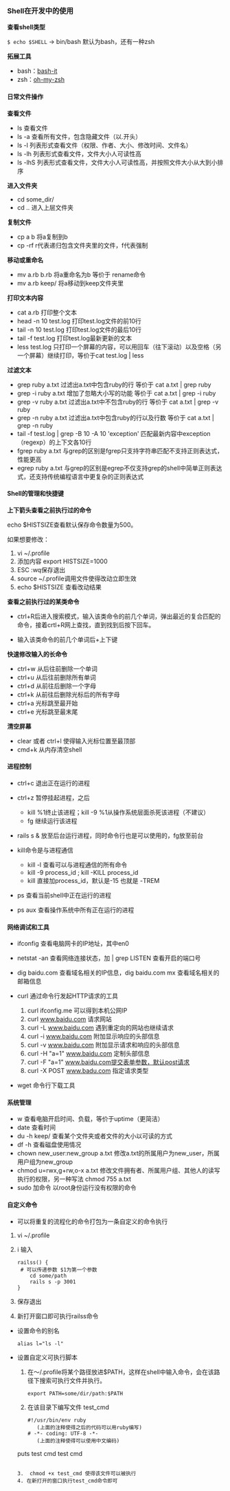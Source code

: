 ### Shell在开发中的使用

**查看shell类型**

`$ echo $SHELL` -> bin/bash 默认为bash，还有一种zsh

**拓展工具**

- bash：[bash-it](https://github.com/Bash-it/bash-it)
- zsh：[oh-my-zsh](https://github.com/robbyrussell/oh-my-zsh)

#### 日常文件操作

**查看文件**

- ls 查看文件
- ls -a 查看所有文件，包含隐藏文件（以.开头）
- ls -l 列表形式查看文件（权限、作者、大小、修改时间、文件名）
- ls -lh 列表形式查看文件，文件大小人可读性高
- ls -lhS 列表形式查看文件，文件大小人可读性高，并按照文件大小从大到小排序

**进入文件夹**

- cd some_dir/
- cd .. 进入上层文件夹

**复制文件**

- cp a b 将a复制到b
- cp -rf r代表递归包含文件夹里的文件，f代表强制

**移动或重命名**

- mv a.rb b.rb 将a重命名为b 等价于 rename命令
- mv a.rb keep/ 将a移动到keep文件夹里

**打印文本内容**

- cat a.rb 打印整个文本
- head -n 10 test.log 打印test.log文件的前10行
- tail -n 10 test.log 打印test.log文件的最后10行
- tail -f test.log 打印test.log最新更新的文本
- less test.log 只打印一个屏幕的内容，可以用回车（往下滚动）以及空格（另一个屏幕）继续打印，等价于cat test.log | less

**过滤文本**

- grep ruby a.txt 过滤出a.txt中包含ruby的行 等价于 cat a.txt | grep ruby
- grep -i ruby a.txt 增加了忽略大小写的功能 等价于 cat a.txt | grep -i ruby
- grep -v ruby a.txt 过滤出a.txt中不包含ruby的行 等价于 cat a.txt | grep -v ruby
- grep -n ruby a.txt 过滤出a.txt中包含ruby的行以及行数 等价于 cat a.txt | grep -n ruby
- tail -f test.log | grep -B 10 -A 10 'exception' 匹配最新内容中exception（regexp）的上下文各10行
- fgrep ruby a.txt 与grep的区别是fgrep只支持字符串匹配不支持正则表达式，性能更高
- egrep ruby a.txt  与grep的区别是egrep不仅支持grep的shell中简单正则表达式，还支持传统编程语言中更复杂的正则表达式

#### Shell的管理和快捷键

**上下箭头查看之前执行过的命令**

echo $HISTSIZE查看默认保存命令数量为500。

如果想要修改：

1.   vi ~/.profile
2. 添加内容 export HISTSIZE=1000
3. ESC :wq保存退出
4. source ~/.profile调用文件使得改动立即生效
5. echo $HISTSIZE 查看改动结果

**查看之前执行过的某类命令**

-   ctrl+R后进入搜索模式，输入该类命令的前几个单词，弹出最近的复合匹配的命令，接着crtl+R网上查找，直到找到后按下回车。

- 输入该类命令的前几个单词后+上下键

**快速修改输入的长命令**

- ctrl+w 从后往前删除一个单词
- ctrl+u 从后往前删除所有单词
- ctrl+d 从前往后删除一个字母
- ctrl+k 从前往后删除光标后的所有字母
- ctrl+a 光标跳至最开始
- ctrl+e 光标跳至最末尾

**清空屏幕**

- clear 或者 ctrl+l 使得输入光标位置至最顶部
- cmd+k 从内存清空shell

#### 进程控制

- ctrl+c 退出正在运行的进程
- ctrl+z 暂停挂起进程，之后
  - kill  %1终止该进程；kill -9 %1从操作系统层面杀死该进程（不建议）
  - fg 继续运行该进程

- rails  s  & 放至后台运行进程，同时命令行也是可以使用的，fg放至前台
- kill命令是与进程通信
  - kill -l 查看可以与进程通信的所有命令
  - kill -9 process_id ; kill -KILL process_id
  - kill 直接加process_id，默认是-15 也就是 -TREM

- ps 查看当前shell中正在运行的进程
- ps aux 查看操作系统中所有正在运行的进程

#### 网络调试和工具

- ifconfig 查看电脑网卡的IP地址，其中en0
- netstat -an 查看网络连接状态，加 | grep LISTEN 查看开启的端口号
- dig baidu.com 查看域名相关的IP信息，dig baidu.com mx 查看域名相关的邮箱信息
- curl 通过命令行发起HTTP请求的工具 
  1. curl ifconfig.me 可以得到本机公网IP
  2. curl www.baidu.com 请求网站
  3. curl -L www.baidu.com 遇到重定向的网站也继续请求
  4. curl -i www.baidu.com 附加显示响应的头部信息
  5. curl -v www.baidu.com 附加显示请求和响应的头部信息
  6. curl -H "a=1" www.baidu.com 定制头部信息
  7. curl -F "a=1" www.baidu.com提交表单参数，默认post请求
  8. curl -X POST www.badu.com 指定请求类型

- wget 命令行下载工具

#### 系统管理

- w 查看电脑开启时间、负载，等价于uptime（更简洁）
- date 查看时间
- du -h keep/ 查看某个文件夹或者文件的大小以可读的方式
- df -h 查看磁盘使用情况
- chown new_user:new_group a.txt 修改a.txt的所属用户为new_user，所属用户组为new_group
- chmod u=rwx,g+rw,o-x a.txt 修改文件拥有者、所属用户组、其他人的读写执行的权限，另一种写法 chmod 755 a.txt
- sudo 加命令 以root身份运行没有权限的命令

#### 自定义命令

- 可以将重复的流程化的命令打包为一条自定义的命令执行

1. vi ~/.profile

2. i 输入

   ```shell
   railss() {
   	# 可以传递参数 $1为第一个参数
       cd some/path
       rails s -p 3001
   }
   ```

3. 保存退出

4. 新打开窗口即可执行railss命令

- 设置命令的别名

  `alias l="ls -l"`

- 设置自定义可执行脚本

  1. 在～/.profile将某个路径放进$PATH，这样在shell中输入命令，会在该路径下搜索可执行文件并执行。

     ```shell
     export PATH=some/dir/path:$PATH
     ```

  2. 在该目录下编写文件 test_cmd

     ```shell
     #!/usr/bin/env ruby
        (上面的注释使得之后的代码可以用ruby编写)
     # -*- coding: UTF-8 -*-
        (上面的注释使得可以使用中文编码)
   puts test cmd test cmd
     ```
  
  3.  chmod +x test_cmd 使得该文件可以被执行
  4. 在新打开的窗口执行test_cmd命令即可